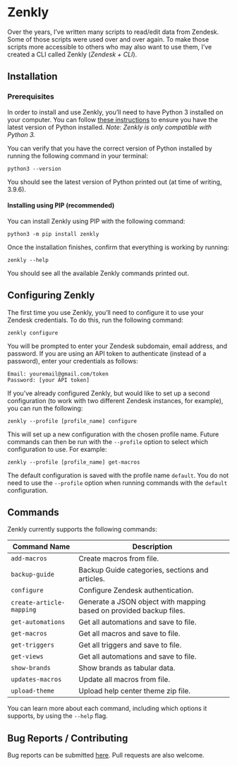 # Zenkly

Over the years, I’ve written many scripts to read/edit data from Zendesk. Some of those scripts were used over and over again. To make those scripts more accessible to others who may also want to use them, I’ve created a CLI called Zenkly (_Zendesk + CLI_).

## Installation

### Prerequisites

In order to install and use Zenkly, you’ll need to have Python 3 installed on your computer. You can follow [these instructions](https://realpython.com/installing-python/) to ensure you have the latest version of Python installed. _Note: Zenkly is only compatible with Python 3._

You can verify that you have the correct version of Python installed by running the following command in your terminal:

`python3 --version`

You should see the latest version of Python printed out (at time of writing, 3.9.6).

#### Installing using PIP (recommended)

You can install Zenkly using PIP with the following command:

`python3 -m pip install zenkly`

Once the installation finishes, confirm that everything is working by running:

`zenkly --help`

You should see all the available Zenkly commands printed out.

## Configuring Zenkly

The first time you use Zenkly, you’ll need to configure it to use your Zendesk credentials. To do this, run the following command:

`zenkly configure`

You will be prompted to enter your Zendesk subdomain, email address, and password. If you are using an API token to authenticate (instead of a password), enter your credentials as follows:

```
Email: youremail@gmail.com/token
Password: [your API token]
```

If you’ve already configured Zenkly, but would like to set up a second configuration (to work with two different Zendesk instances, for example), you can run the following:

`zenkly --profile [profile_name] configure`

This will set up a new configuration with the chosen profile name. Future commands can then be run with the `--profile` option to select which configuration to use. For example:

`zenkly --profile [profile_name] get-macros`

The default configuration is saved with the profile name `default`. You do not need to use the `--profile` option when running commands with the `default` configuration.

## Commands

Zenkly currently supports the following commands:

Command Name | Description
-- | --
`add-macros` | Create macros from file.
`backup-guide` | Backup Guide categories, sections and articles.
`configure` | Configure Zendesk authentication.
`create-article-mapping` | Generate a JSON object with mapping based on provided backup files.
`get-automations` | Get all automations and save to file.
`get-macros` | Get all macros and save to file.
`get-triggers` | Get all triggers and save to file.
`get-views` | Get all automations and save to file.
`show-brands` | Show brands as tabular data.
`updates-macros` | Update all macros from file.
`upload-theme` | Upload help center theme zip file.

You can learn more about each command, including which options it supports, by using the `--help` flag.

## Bug Reports / Contributing

Bug reports can be submitted [here](https://github.com/zenahirsch/zenkly/issues). Pull requests are also welcome.
